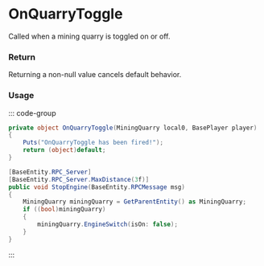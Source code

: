 # OnQuarryToggle
<Badge type="info" text="Resource"/>[<Badge type="danger" text="Carbon Compatible"/>](https://github.com/CarbonCommunity/Carbon)[<Badge type="warning" text="Oxide Compatible"/>](https://github.com/OxideMod/Oxide.Rust)
Called when a mining quarry is toggled on or off.

### Return
Returning a non-null value cancels default behavior.

### Usage
::: code-group
```csharp [Example]
private object OnQuarryToggle(MiningQuarry local0, BasePlayer player)
{
	Puts("OnQuarryToggle has been fired!");
	return (object)default;
}
```
```csharp [Source — Assembly-CSharp @ EngineSwitch]
[BaseEntity.RPC_Server]
[BaseEntity.RPC_Server.MaxDistance(3f)]
public void StopEngine(BaseEntity.RPCMessage msg)
{
	MiningQuarry miningQuarry = GetParentEntity() as MiningQuarry;
	if ((bool)miningQuarry)
	{
		miningQuarry.EngineSwitch(isOn: false);
	}
}

```
:::
